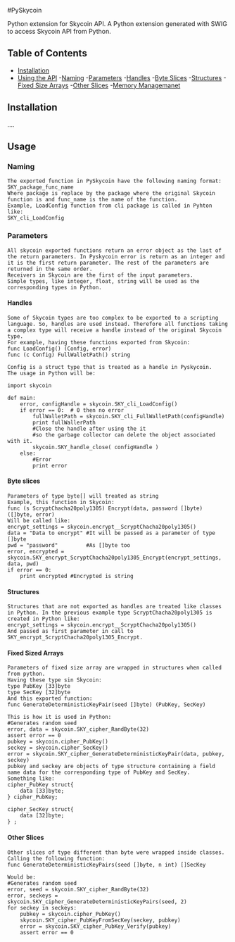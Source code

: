 #PySkycoin

Python extension for Skycoin API.
A Python extension generated with SWIG to access Skycoin API from Python.

## Table of Contents

<!-- MarkdownTOC levels="1,2,3,4,5" autolink="true" bracket="round" -->
- [Installation](#installation)
- [Using the API](#usage)
	-[Naming](#naming)
	-[Parameters](#parameters)
		-[Handles](#handles)
		-[Byte Slices](#byte-slices)
		-[Structures](#structures)
		-[Fixed Size Arrays](#fixed-size-array)
		-[Other Slices](#other-slices)
	-[Memory Managemanet](#memory-management)
<!-- /MarkdownTOC -->

## Installation
....
## Usage
### Naming
	The exported function in PySkycoin have the following naming format:
	SKY_package_func_name
	Where package is replace by the package where the original Skycoin function is and func_name is the name of the function.
	Example, LoadConfig function from cli package is called in Pyhton like:
	SKY_cli_LoadConfig
### Parameters
	All skycoin exported functions return an error object as the last of the return parameters. In Pyskycoin error is return as an integer and it is the first return parameter. The rest of the parameters are returned in the same order.
	Receivers in Skycoin are the first of the input parameters.
	Simple types, like integer, float, string will be used as the corresponding types in Python.
#### Handles
	Some of Skycoin types are too complex to be exported to a scripting language. So, handles are used instead. Therefore all functions taking a complex type will receive a handle instead of the original Skycoin type.
	For example, having these functions exported from Skycoin:
	func LoadConfig() (Config, error)
	func (c Config) FullWalletPath() string
	
	Config is a struct type that is treated as a handle in Pyskycoin.
	The usage in Python will be:
	
	import skycoin
	
	def main:
		error, configHandle = skycoin.SKY_cli_LoadConfig()
		if error == 0:  # 0 then no error
			fullWalletPath = skycoin.SKY_cli_FullWalletPath(configHandle)
			print fullWallerPath
			#Close the handle after using the it
			#so the garbage collector can delete the object associated with it. 
			skycoin.SKY_handle_close( configHandle )
		else: 
			#Error
			print error
#### Byte slices
	Parameters of type byte[] will treated as string
	Example, this function in Skycoin:
	func (s ScryptChacha20poly1305) Encrypt(data, password []byte) ([]byte, error)
	Will be called like:
	encrypt_settings = skycoin.encrypt__ScryptChacha20poly1305()
	data = "Data to encrypt" #It will be passed as a parameter of type []byte
	pwd = "password"         #As []byte too
	error, encrypted = skycoin.SKY_encrypt_ScryptChacha20poly1305_Encrypt(encrypt_settings, data, pwd)
	if error == 0:
		print encrypted #Encrypted is string
#### Structures
	Structures that are not exported as handles are treated like classes in Python. In the previous example type ScryptChacha20poly1305 is created in Python like:
	encrypt_settings = skycoin.encrypt__ScryptChacha20poly1305()
	And passed as first parameter in call to SKY_encrypt_ScryptChacha20poly1305_Encrypt.
#### Fixed Sized Arrays
	Parameters of fixed size array are wrapped in structures when called from python.
	Having these type sin Skycoin:
	type PubKey [33]byte
	type SecKey [32]byte
	And this exported function:
	func GenerateDeterministicKeyPair(seed []byte) (PubKey, SecKey)
	
	This is how it is used in Python:
	#Generates random seed
	error, data = skycoin.SKY_cipher_RandByte(32)
	assert error == 0
	pubkey = skycoin.cipher_PubKey()
	seckey = skycoin.cipher_SecKey()
	error = skycoin.SKY_cipher_GenerateDeterministicKeyPair(data, pubkey, seckey)
	pubkey and seckey are objects of type structure containing a field name data for the corresponding type of PubKey and SecKey.
	Something like:
	cipher_PubKey struct{
		data [33]byte;
	} cipher_PubKey;

	cipher_SecKey struct{
		data [32]byte;
	} ;
	
#### Other Slices
	Other slices of type different than byte were wrapped inside classes.
	Calling the following function:
	func GenerateDeterministicKeyPairs(seed []byte, n int) []SecKey
	
	Would be:
	#Generates random seed
	error, seed = skycoin.SKY_cipher_RandByte(32)
	error, seckeys = skycoin.SKY_cipher_GenerateDeterministicKeyPairs(seed, 2)
	for seckey in seckeys:
		pubkey = skycoin.cipher_PubKey()
		skycoin.SKY_cipher_PubKeyFromSecKey(seckey, pubkey)
		error = skycoin.SKY_cipher_PubKey_Verify(pubkey)
		assert error == 0

	
